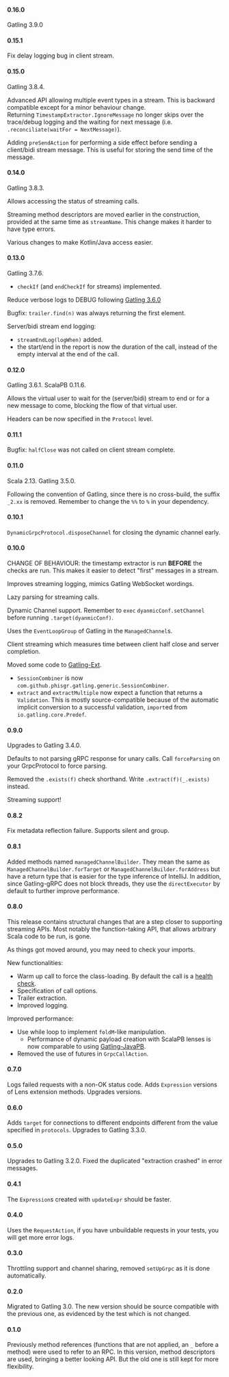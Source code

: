 #### 0.16.0

Gatling 3.9.0

#### 0.15.1

Fix delay logging bug in client stream.

#### 0.15.0

Gatling 3.8.4.

Advanced API allowing multiple event types in a stream.
This is backward compatible except for a minor behaviour change.\
Returning `TimestampExtractor.IgnoreMessage` no longer skips over
the trace/debug logging and
the waiting for next message (i.e. `.reconciliate(waitFor = NextMessage)`).

Adding `preSendAction` for performing a side effect before sending a client/bidi stream message.
This is useful for storing the send time of the message.

#### 0.14.0

Gatling 3.8.3.

Allows accessing the status of streaming calls.

Streaming method descriptors are moved earlier in the construction,
provided at the same time as `streamName`.
This change makes it harder to have type errors.

Various changes to make Kotlin/Java access easier.

#### 0.13.0

Gatling 3.7.6.
- `checkIf` (and `endCheckIf` for streams) implemented.

Reduce verbose logs to DEBUG
following [Gatling 3.6.0](https://github.com/gatling/gatling/commit/4daad7)

Bugfix: `trailer.find(n)` was always returning the first element.

Server/bidi stream end logging:
- `streamEndLog(logWhen)` added.
- the start/end in the report is now the duration of the call,
instead of the empty interval at the end of the call.

#### 0.12.0

Gatling 3.6.1. ScalaPB 0.11.6.

Allows the virtual user to wait for the (server/bidi) stream to end
or for a new message to come,
blocking the flow of that virtual user.

Headers can be now specified in the `Protocol` level.

#### 0.11.1
Bugfix: `halfClose` was not called on client stream complete.

#### 0.11.0
Scala 2.13. Gatling 3.5.0.

Following the convention of Gatling, since there is no cross-build,
the suffix `_2.xx` is removed.
Remember to change the `%%` to `%` in your dependency.

#### 0.10.1
`DynamicGrpcProtocol.disposeChannel` for closing the dynamic channel early.

#### 0.10.0
CHANGE OF BEHAVIOUR: the timestamp extractor is run **BEFORE**
the checks are run. This makes it easier to detect "first" messages in a stream.

Improves streaming logging, mimics Gatling WebSocket wordings.

Lazy parsing for streaming calls.

Dynamic Channel support. Remember to `exec`
`dyanmicConf.setChannel` before running `.target(dyanmicConf)`.

Uses the `EventLoopGroup` of Gatling in the `ManagedChannel`s.

Client streaming which measures time between client half close
and server completion.

Moved some code to [Gatling-Ext](https://github.com/phiSgr/gatling-ext).
- `SessionCombiner` is now `com.github.phisgr.gatling.generic.SessionCombiner`.
- `extract` and `extractMultiple` now expect a function that returns a `Validation`.
This is mostly source-compatible because of the automatic implicit conversion to
a successful validation, `import`ed from `io.gatling.core.Predef`.

#### 0.9.0
Upgrades to Gatling 3.4.0.

Defaults to not parsing gRPC response for unary calls.
Call `forceParsing` on your GrpcProtocol to force parsing.

Removed the `.exists(f)` check shorthand.
Write `.extract(f)(_.exists)` instead.

Streaming support!

#### 0.8.2
Fix metadata reflection failure.
Supports silent and group.

#### 0.8.1
Added methods named `managedChannelBuilder`. They mean the same as
`ManagedChannelBuilder.forTarget` or `ManagedChannelBuilder.forAddress`
but have a return type that is easier for the type inference of IntelliJ.
In addition, since Gatling-gRPC does not block threads,
they use the `directExecutor` by default to further improve performance.

#### 0.8.0
This release contains structural changes
that are a step closer to supporting streaming APIs.
Most notably the function-taking API,
that allows arbitrary Scala code to be run, is gone.

As things got moved around, you may need to check your imports.

New functionalities:
- Warm up call to force the class-loading. By default the call is a
[health check](https://github.com/grpc/grpc/blob/master/src/proto/grpc/health/v1/health.proto).
- Specification of call options.
- Trailer extraction.
- Improved logging.

Improved performance:
- Use while loop to implement `foldM`-like manipulation.
  - Performance of dynamic payload creation with ScalaPB lenses
  is now comparable to using [Gatling-JavaPB](java-pb).
- Removed the use of futures in `GrpcCallAction`.

#### 0.7.0
Logs failed requests with a non-OK status code.
Adds `Expression` versions of Lens extension methods.
Upgrades versions.

#### 0.6.0
Adds `target` for connections to different endpoints
different from the value specified in `protocols`.
Upgrades to Gatling 3.3.0.

#### 0.5.0
Upgrades to Gatling 3.2.0.
Fixed the duplicated "extraction crashed" in error messages.

#### 0.4.1
The `Expression`s created with `updateExpr` should be faster.

#### 0.4.0
Uses the `RequestAction`,
if you have unbuildable requests in your tests,
you will get more error logs.

#### 0.3.0
Throttling support and channel sharing,
removed `setUpGrpc` as it is done automatically.

#### 0.2.0
Migrated to Gatling 3.0.
The new version should be source compatible with the previous one,
as evidenced by the test which is not changed.

#### 0.1.0
Previously method references
(functions that are not applied, an `_` before a method)
were used to refer to an RPC.
In this version, method descriptors are used,
bringing a better looking API.
But the old one is still kept for more flexibility.
